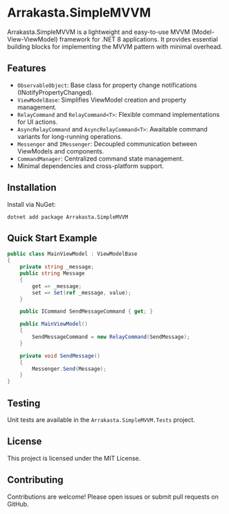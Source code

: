 # Arrakasta.SimpleMVVM

Arrakasta.SimpleMVVM is a lightweight and easy-to-use MVVM (Model-View-ViewModel) framework for .NET 8 applications. It provides essential building blocks for implementing the MVVM pattern with minimal overhead.

## Features

- `ObservableObject`: Base class for property change notifications (INotifyPropertyChanged).
- `ViewModelBase`: Simplifies ViewModel creation and property management.
- `RelayCommand` and `RelayCommand<T>`: Flexible command implementations for UI actions.
- `AsyncRelayCommand` and `AsyncRelayCommand<T>`: Awaitable command variants for long-running operations.
- `Messenger` and `IMessenger`: Decoupled communication between ViewModels and components.
- `CommandManager`: Centralized command state management.
- Minimal dependencies and cross-platform support.

## Installation

Install via NuGet:

```
dotnet add package Arrakasta.SimpleMVVM
```

## Quick Start Example

```csharp
public class MainViewModel : ViewModelBase
{
    private string _message;
    public string Message
    {
        get => _message;
        set => Set(ref _message, value);
    }

    public ICommand SendMessageCommand { get; }

    public MainViewModel()
    {
        SendMessageCommand = new RelayCommand(SendMessage);
    }

    private void SendMessage()
    {
        Messenger.Send(Message);
    }
}
```

## Testing

Unit tests are available in the `Arrakasta.SimpleMVVM.Tests` project.

## License

This project is licensed under the MIT License.

## Contributing

Contributions are welcome! Please open issues or submit pull requests on GitHub.